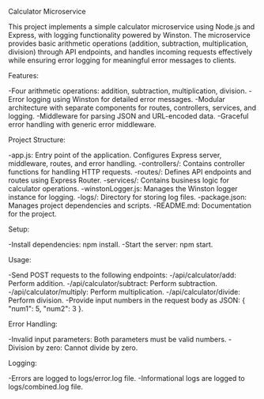 Calculator Microservice

This project implements a simple calculator microservice using Node.js and Express, with logging functionality powered by Winston. The microservice provides basic arithmetic operations (addition, subtraction, multiplication, division) through API endpoints, and handles incoming requests effectively while ensuring error logging for meaningful error messages to clients.

Features:

-Four arithmetic operations: addition, subtraction, multiplication, division.
-Error logging using Winston for detailed error messages.
-Modular architecture with separate components for routes, controllers, services, and logging.
-Middleware for parsing JSON and URL-encoded data.
-Graceful error handling with generic error middleware.

Project Structure:

-app.js: Entry point of the application. Configures Express server, middleware, routes, and error handling.
-controllers/: Contains controller functions for handling HTTP requests.
-routes/: Defines API endpoints and routes using Express Router.
-services/: Contains business logic for calculator operations.
-winstonLogger.js: Manages the Winston logger instance for logging.
-logs/: Directory for storing log files.
-package.json: Manages project dependencies and scripts.
-README.md: Documentation for the project.

Setup:

-Install dependencies: npm install.
-Start the server: npm start.

Usage:

-Send POST requests to the following endpoints:
-/api/calculator/add: Perform addition.
-/api/calculator/subtract: Perform subtraction.
-/api/calculator/multiply: Perform multiplication.
-/api/calculator/divide: Perform division.
-Provide input numbers in the request body as JSON: { "num1": 5, "num2": 3 }.

Error Handling:

-Invalid input parameters: Both parameters must be valid numbers.
-Division by zero: Cannot divide by zero.

Logging:

-Errors are logged to logs/error.log file.
-Informational logs are logged to logs/combined.log file.
